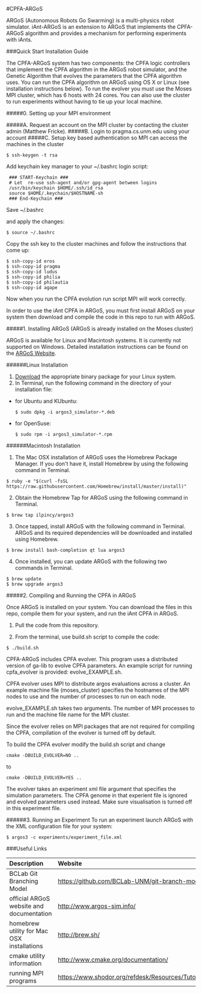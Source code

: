 #CPFA-ARGoS

ARGoS (Autonomous Robots Go Swarming) is a multi-physics robot simulator. iAnt-ARGoS is an extension to ARGoS that implements the CPFA-ARGoS algorithm and provides a mechanism for performing experiments with iAnts.

###Quick Start Installation Guide

The CPFA-ARGoS system has two components: the CPFA logic controllers that implement the CPFA algorithm in the ARGoS robot simulator, and the Genetic Algorithm that evolves the parameters that the CPFA algorithm uses. You can run the CPFA algorithm on ARGoS using OS X or Linux (see installation instructions below). To run the evolver you must use the Moses MPI cluster, which has 6 hosts with 24 cores. You can also use the cluster to run experiments without having to tie up your local machine.

#####0. Setting up your MPI environment 

#####A. Request an account on the MPI cluster by contacting the cluster admin (Matthew Fricke).
#####B. Login to pragma.cs.unm.edu using your account
#####C. Setup key based authentication so MPI can access the machines in the cluster

    $ ssh-keygen -t rsa

Add keychain key manager to your ~/.bashrc login script:

     ### START-Keychain ###
     # Let  re-use ssh-agent and/or gpg-agent between logins
     /usr/bin/keychain $HOME/.ssh/id_rsa
     source $HOME/.keychain/$HOSTNAME-sh
     ### End-Keychain ###

Save ~/.bashrc

and apply the changes:

    $ source ~/.bashrc

Copy the ssh key to the cluster machines and follow the instructions that come up:

    $ ssh-copy-id eros
    $ ssh-copy-id pragma
    $ ssh-copy-id ludus
    $ ssh-copy-id philia
    $ ssh-copy-id philautia
    $ ssh-copy-id agape

Now when you run the CPFA evolution run script MPI will work correctly.

In order to use the iAnt CPFA in ARGoS, you must first install ARGoS on your system then download and compile the code in this repo to run with ARGoS.

#####1. Installing ARGoS (ARGoS is already installed on the Moses cluster)

ARGoS is available for Linux and Macintosh systems. It is currently not supported on Windows. Detailed installation instructions can be found on the [ARGoS Website](http://www.argos-sim.info/user_manual.php).

######Linux Installation

1. [Download](http://www.argos-sim.info/core.php) the appropriate binary package for your Linux system.
2. In Terminal, run the following command in the directory of your installation file:
  * for Ubuntu and KUbuntu:
    ```
    $ sudo dpkg -i argos3_simulator-*.deb
    ```

  * for OpenSuse:
    ```
    $ sudo rpm -i argos3_simulator-*.rpm
    ```

######Macintosh Installation

1. The Mac OSX installation of ARGoS uses the Homebrew Package Manager. If you don't have it, install Homebrew by using the following command in Terminal.
  ```
  $ ruby -e "$(curl -fsSL https://raw.githubusercontent.com/Homebrew/install/master/install)"
  ```

2. Obtain the Homebrew Tap for ARGoS using the following command in Terminal.
  ```
  $ brew tap ilpincy/argos3
  ```

3. Once tapped, install ARGoS with the following command in Terminal. ARGoS and its required dependencies will be downloaded and installed using Homebrew.
  ```
  $ brew install bash-completion qt lua argos3
  ```

4. Once installed, you can update ARGoS with the following two commands in Terminal.
  ```
  $ brew update
  $ brew upgrade argos3
  ```

#####2. Compiling and Running the CPFA in ARGoS

Once ARGoS is installed on your system. You can download the files in this repo, compile them for your system, and run the iAnt CPFA in ARGoS.

1. Pull the code from this repository.

2. From the terminal, use build.sh script to compile the code:
  ```
  $ ./build.sh
  ```

CPFA-ARGoS includes CPFA evolver. This program uses a distributed version of ga-lib to evolve CPFA parameters. An example script for running cpfa_evolver is provided: evolve_EXAMPLE.sh.

CPFA evolver uses MPI to distribute argos evaluations across a cluster. An example machine file (moses_cluster) specifies the hostnames of the MPI nodes to use and the number of processes to run on each node.

evolve_EXAMPLE.sh takes two arguments. The number of MPI processes to run and the machine file name for the MPI cluster. 

Since the evolver relies on MPI packages that are not required for compiling the CPFA, compilation of the evolver is turned off by default. 

To build the CPFA evolver modify the build.sh script and change

```
cmake -DBUILD_EVOLVER=NO ..
```

to 

```
cmake -DBUILD_EVOLVER=YES ..
```

The evolver takes an experiment xml file argument that specifies the simulation parameters. The CPFA genome in that experient file is ignored and evolved parameters used instead. Make sure visualisation is turned off in this experiment file. 

######3. Running an Experiment
To run an experiment launch ARGoS with the XML configuration file for your system:
  ```
  $ argos3 -c experiments/experiment_file.xml
  ```


###Useful Links

| Description                                | Website                                                        |
|:-------------------------------------------|:---------------------------------------------------------------|
| BCLab Git Branching Model                  | https://github.com/BCLab-UNM/git-branch-model                  |
| official ARGoS website and documentation   | http://www.argos-sim.info/                                     |
| homebrew utility for Mac OSX installations | http://brew.sh/                                                |
| cmake utility information                  | http://www.cmake.org/documentation/                            |
| running MPI programs                       | https://www.shodor.org/refdesk/Resources/Tutorials/RunningMPI/ |
